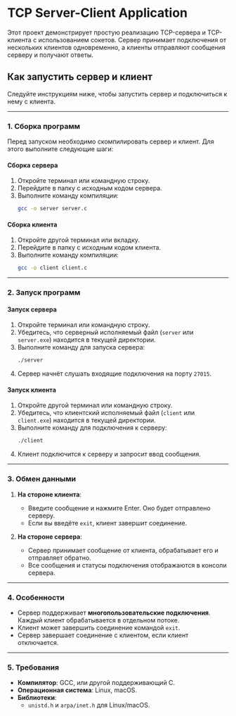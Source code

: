 
# TCP Server-Client Application

Этот проект демонстрирует простую реализацию TCP-сервера и TCP-клиента с использованием сокетов. Сервер принимает подключения от нескольких клиентов одновременно, а клиенты отправляют сообщения серверу и получают ответы.

## Как запустить сервер и клиент

Следуйте инструкциям ниже, чтобы запустить сервер и подключиться к нему с клиента.

---

### 1. Сборка программ

Перед запуском необходимо скомпилировать сервер и клиент. Для этого выполните следующие шаги:

#### Сборка сервера
1. Откройте терминал или командную строку.
2. Перейдите в папку с исходным кодом сервера.
3. Выполните команду компиляции:
   ```bash
   gcc -o server server.c
   ```

#### Сборка клиента
1. Откройте другой терминал или вкладку.
2. Перейдите в папку с исходным кодом клиента.
3. Выполните команду компиляции:
   ```bash
   gcc -o client client.c
   ```

---

### 2. Запуск программ

#### Запуск сервера
1. Откройте терминал или командную строку.
2. Убедитесь, что серверный исполняемый файл (`server` или `server.exe`) находится в текущей директории.
3. Выполните команду для запуска сервера:
   ```bash
   ./server
   ```
4. Сервер начнёт слушать входящие подключения на порту `27015`.

#### Запуск клиента
1. Откройте другой терминал или командную строку.
2. Убедитесь, что клиентский исполняемый файл (`client` или `client.exe`) находится в текущей директории.
3. Выполните команду для подключения к серверу:
   ```bash
   ./client
   ```
4. Клиент подключится к серверу и запросит ввод сообщения.

---

### 3. Обмен данными

1. **На стороне клиента**:
   - Введите сообщение и нажмите Enter. Оно будет отправлено серверу.
   - Если вы введёте `exit`, клиент завершит соединение.
   
2. **На стороне сервера**:
   - Сервер принимает сообщение от клиента, обрабатывает его и отправляет обратно.
   - Все сообщения и статусы подключения отображаются в консоли сервера.


---

### 4. Особенности

- Сервер поддерживает **многопользовательские подключения**. Каждый клиент обрабатывается в отдельном потоке.
- Клиент может завершить соединение командой `exit`.
- Сервер завершает соединение с клиентом, если клиент отключается.

---

### 5. Требования

- **Компилятор**: GCC, или другой поддерживающий C.
- **Операционная система**: Linux, macOS.
- **Библиотеки**:
  - `unistd.h` и `arpa/inet.h` для Linux/macOS.

